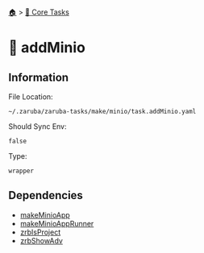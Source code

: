 <!--startTocHeader-->
[🏠](../README.md) > [🥝 Core Tasks](README.md)
# 🧪 addMinio
<!--endTocHeader-->

## Information

File Location:

    ~/.zaruba/zaruba-tasks/make/minio/task.addMinio.yaml

Should Sync Env:

    false

Type:

    wrapper


## Dependencies

* [makeMinioApp](make-minio-app.md)
* [makeMinioAppRunner](make-minio-app-runner.md)
* [zrbIsProject](zrb-is-project.md)
* [zrbShowAdv](zrb-show-adv.md)
<!--startTocSubtopic-->
<!--endTocSubtopic-->